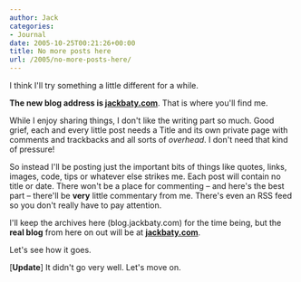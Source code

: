 ```yaml
---
author: Jack
categories:
- Journal
date: 2005-10-25T00:21:26+00:00
title: No more posts here
url: /2005/no-more-posts-here/
---
```


I think I'll try something a little different for a while.

**The new blog address is [jackbaty.com][1]**. That is where you'll find me.

While I enjoy sharing things, I don't like the writing part so much. Good grief, each and every little post needs a Title and its own private page with comments and trackbacks and all sorts of _overhead_. I don't need that kind of pressure!

So instead I'll be posting just the important bits of things like quotes, links, images, code, tips or whatever else strikes me. Each post will contain no title or date. There won't be a place for commenting &#8211; and here's the best part &#8211; there'll be **very** little commentary from me. There's even an RSS feed so you don't really have to pay attention.

I'll keep the archives here (blog.jackbaty.com) for the time being, but the **real blog** from here on out will be at **[jackbaty.com][1]**.

Let's see how it goes.

[**Update**] It didn't go very well. Let's move on.

 [1]: https://jackbaty.com/